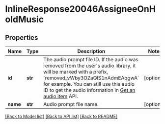 # InlineResponse20046AssigneeOnHoldMusic

## Properties
Name | Type | Description | Notes
------------ | ------------- | ------------- | -------------
**id** | **str** | The audio prompt file ID. If the audio was removed from the user&#x27;s audio library, it will be marked with a prefix, &#x60;removed_vWby3OZaQlS1nAdmEAqgwA&#x60; for example. You can still use this audio ID to get the audio information in [Get an audio item](https://marketplace.zoom.us/docs/api-reference/phone/methods#tag/Audio-Library/operation/GetAudioItem) API. | [optional] 
**name** | **str** | Audio prompt file name. | [optional] 

[[Back to Model list]](../README.md#documentation-for-models) [[Back to API list]](../README.md#documentation-for-api-endpoints) [[Back to README]](../README.md)

